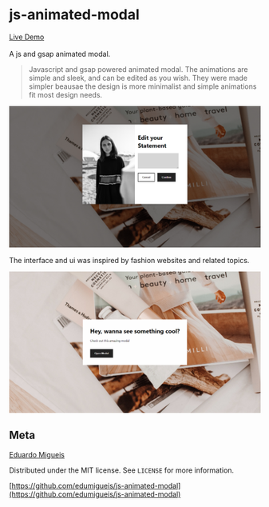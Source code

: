 # js-animated-modal
[Live Demo](https://edumigueis.github.io/js-animated-modal/)<br><br> A js and gsap animated modal.
> Javascript and gsap powered animated modal. The animations are simple and sleek, and can be edited as you wish. They were made simpler beausae the design is more minimalist and simple animations fit most design needs.

![](header.png)

The interface and ui was inspired by fashion websites and related topics.

![](header2.png)

## Meta

[Eduardo Migueis](https://github.com/edumigueis)

Distributed under the MIT license. See ``LICENSE`` for more information.

[https://github.com/edumigueis/js-animated-modal](https://github.com/edumigueis/js-animated-modal)
